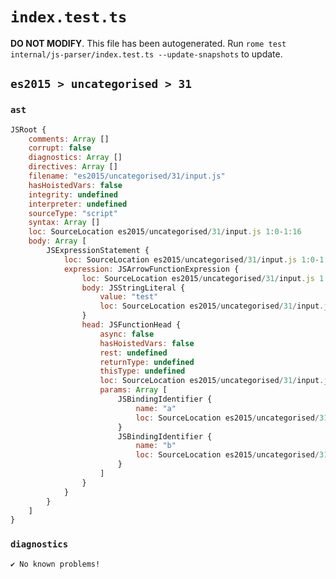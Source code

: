 # `index.test.ts`

**DO NOT MODIFY**. This file has been autogenerated. Run `rome test internal/js-parser/index.test.ts --update-snapshots` to update.

## `es2015 > uncategorised > 31`

### `ast`

```javascript
JSRoot {
	comments: Array []
	corrupt: false
	diagnostics: Array []
	directives: Array []
	filename: "es2015/uncategorised/31/input.js"
	hasHoistedVars: false
	integrity: undefined
	interpreter: undefined
	sourceType: "script"
	syntax: Array []
	loc: SourceLocation es2015/uncategorised/31/input.js 1:0-1:16
	body: Array [
		JSExpressionStatement {
			loc: SourceLocation es2015/uncategorised/31/input.js 1:0-1:16
			expression: JSArrowFunctionExpression {
				loc: SourceLocation es2015/uncategorised/31/input.js 1:0-1:16
				body: JSStringLiteral {
					value: "test"
					loc: SourceLocation es2015/uncategorised/31/input.js 1:10-1:16
				}
				head: JSFunctionHead {
					async: false
					hasHoistedVars: false
					rest: undefined
					returnType: undefined
					thisType: undefined
					loc: SourceLocation es2015/uncategorised/31/input.js 1:0-1:9
					params: Array [
						JSBindingIdentifier {
							name: "a"
							loc: SourceLocation es2015/uncategorised/31/input.js 1:1-1:2 (a)
						}
						JSBindingIdentifier {
							name: "b"
							loc: SourceLocation es2015/uncategorised/31/input.js 1:4-1:5 (b)
						}
					]
				}
			}
		}
	]
}
```

### `diagnostics`

```
✔ No known problems!

```
